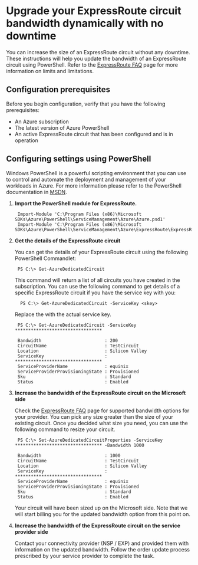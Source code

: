 <properties 
   pageTitle="Upgrade ExpressRoute Bandwidth Dynamically | Microsoft Azure"
   description="How to dynamically increase the bandwidth size of an ExpressRoute circuit with no downtime. "
   services="expressroute"
   documentationCenter="na"
   authors="cherylmc"
   manager="jdial"
   editor="tysonn" />
<tags 
   ms.service="expressroute"
   ms.devlang="na"
   ms.topic="article"
   ms.tgt_pltfrm="na"
   ms.workload="infrastructure-services"
   ms.date="06/03/2015"
   ms.author="cherylmc" />

# Upgrade your ExpressRoute circuit bandwidth dynamically with no downtime

You can increase the size of an ExpressRoute circuit without any downtime. These instructions will help you update the bandwidth of an ExpressRoute circuit using PowerShell. Refer to the [ExpressRoute FAQ](expressroute-faqs.md) page for more information on limits and limitations. 

##  Configuration prerequisites

Before you begin configuration, verify that you have the following prerequisites:

- An Azure subscription
- The latest version of Azure PowerShell
- An active ExpressRoute circuit that has been configured and is in operation


##  Configuring settings using PowerShell

Windows PowerShell is a powerful scripting environment that you can use to control and automate the deployment and management of your workloads in Azure. For more information please refer to the PowerShell documentation in [MSDN](https://msdn.microsoft.com/library/windowsazure/jj156055.aspx).

1. **Import the PowerShell module for ExpressRoute.**

	    Import-Module 'C:\Program Files (x86)\Microsoft SDKs\Azure\PowerShell\ServiceManagement\Azure\Azure.psd1'
	    Import-Module 'C:\Program Files (x86)\Microsoft SDKs\Azure\PowerShell\ServiceManagement\Azure\ExpressRoute\ExpressRoute.psd1'

2. **Get the details of the ExpressRoute circuit**

	You can get the details of your ExpressRoute circuit using the following PowerShell Commandlet:
		

    	PS C:\> Get-AzureDedicatedCircuit
	
	This command will return a list of all circuits you have created in the subscription. You can use the following command to get details of a specific ExpressRoute circuit if you have the service key with you:

		 PS C:\> Get-AzureDedicatedCircuit -ServiceKey <skey>

	Replace the <skey> with the actual service key.
	
		PS C:\> Get-AzureDedicatedCircuit -ServiceKey *********************************

		Bandwidth                        : 200
		CircuitName                      : TestCircuit
		Location                         : Silicon Valley
		ServiceKey                       : *********************************
		ServiceProviderName              : equinix
		ServiceProviderProvisioningState : Provisioned
		Sku                              : Standard
		Status                           : Enabled


3. **Increase the bandwidth of the ExpressRoute circuit on the Microsoft side**
	
	Check the [ExpressRoute FAQ](expressroute-faqs.md) page for supported bandwidth options for your provider. You can pick any size greater than the size of your existing circuit. Once you decided what size you need, you can use the following command to resize your circuit.

		PS C:\> Set-AzureDedicatedCircuitProperties -ServiceKey ********************************* -Bandwidth 1000
		
		Bandwidth                        : 1000
		CircuitName                      : TestCircuit
		Location                         : Silicon Valley
		ServiceKey                       : *********************************
		ServiceProviderName              : equinix
		ServiceProviderProvisioningState : Provisioned
		Sku                              : Standard
		Status                           : Enabled

	Your circuit will have been sized up on the Microsoft side. Note that we will start billing you for the updated bandwidth option from this point on.

4. **Increase the bandwidth of the ExpressRoute circuit on the service provider side**

	Contact your connectivity provider (NSP / EXP) and provided them with information on the updated bandwidth. Follow the order update process prescribed by your service provider to complete the task.

 
